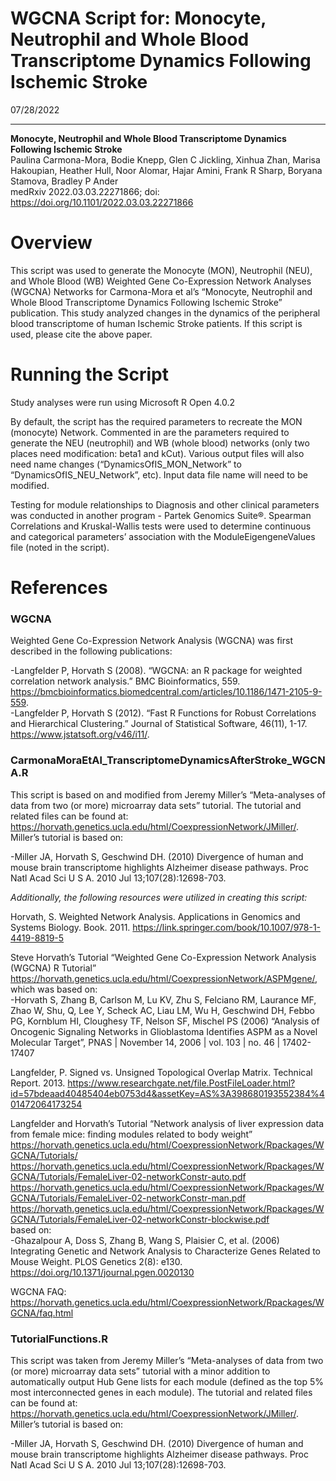 WGCNA Script for: Monocyte, Neutrophil and Whole Blood Transcriptome
Dynamics Following Ischemic Stroke
================
07/28/2022

-----

**Monocyte, Neutrophil and Whole Blood Transcriptome Dynamics Following
Ischemic Stroke**  
Paulina Carmona-Mora, Bodie Knepp, Glen C Jickling, Xinhua Zhan, Marisa
Hakoupian, Heather Hull, Noor Alomar, Hajar Amini, Frank R Sharp,
Boryana Stamova, Bradley P Ander  
medRxiv 2022.03.03.22271866; doi:
<https://doi.org/10.1101/2022.03.03.22271866>

# Overview

This script was used to generate the Monocyte (MON), Neutrophil (NEU),
and Whole Blood (WB) Weighted Gene Co-Expression Network Analyses
(WGCNA) Networks for Carmona-Mora et al’s “Monocyte, Neutrophil and
Whole Blood Transcriptome Dynamics Following Ischemic Stroke”
publication. This study analyzed changes in the dynamics of the
peripheral blood transcriptome of human Ischemic Stroke patients. If
this script is used, please cite the above paper.

# Running the Script

Study analyses were run using Microsoft R Open 4.0.2

By default, the script has the required parameters to recreate the MON (monocyte)
Network. Commented in are the parameters required to generate the NEU (neutrophil)
and WB (whole blood) networks (only two places need modification: beta1 and kCut).
Various output files will also need name changes
(“DynamicsOfIS\_MON\_Network” to “DynamicsOfIS\_NEU\_Network”, etc).
Input data file name will need to be modified.

Testing for module relationships to Diagnosis and other clinical
parameters was conducted in another program - Partek Genomics Suite®.
Spearman Correlations and Kruskal-Wallis tests were used to determine
continuous and categorical parameters’ association with the
ModuleEigengeneValues file (noted in the script).

# References

### WGCNA

Weighted Gene Co-Expression Network Analysis (WGCNA) was first described
in the following publications:

\-Langfelder P, Horvath S (2008). “WGCNA: an R package for weighted
correlation network analysis.” BMC Bioinformatics, 559.
<https://bmcbioinformatics.biomedcentral.com/articles/10.1186/1471-2105-9-559>.  
\-Langfelder P, Horvath S (2012). “Fast R Functions for Robust
Correlations and Hierarchical Clustering.” Journal of Statistical
Software, 46(11), 1-17. <https://www.jstatsoft.org/v46/i11/>.

### CarmonaMoraEtAl\_TranscriptomeDynamicsAfterStroke\_WGCNA.R

This script is based on and modified from Jeremy Miller’s “Meta-analyses
of data from two (or more) microarray data sets” tutorial. The tutorial
and related files can be found at:
<https://horvath.genetics.ucla.edu/html/CoexpressionNetwork/JMiller/>.
Miller’s tutorial is based on:

\-Miller JA, Horvath S, Geschwind DH. (2010) Divergence of human and
mouse brain transcriptome highlights Alzheimer disease pathways. Proc
Natl Acad Sci U S A. 2010 Jul 13;107(28):12698-703.

*Additionally, the following resources were utilized in creating this
script:*

Horvath, S. Weighted Network Analysis. Applications in Genomics and
Systems Biology. Book. 2011.
<https://link.springer.com/book/10.1007/978-1-4419-8819-5>

Steve Horvath’s Tutorial “Weighted Gene Co-Expression Network Analysis
(WGCNA) R Tutorial”
<https://horvath.genetics.ucla.edu/html/CoexpressionNetwork/ASPMgene/>,
which was based on:  
\-Horvath S, Zhang B, Carlson M, Lu KV, Zhu S, Felciano RM, Laurance MF,
Zhao W, Shu, Q, Lee Y, Scheck AC, Liau LM, Wu H, Geschwind DH, Febbo PG,
Kornblum HI, Cloughesy TF, Nelson SF, Mischel PS (2006) “Analysis of
Oncogenic Signaling Networks in Glioblastoma Identifies ASPM as a Novel
Molecular Target”, PNAS | November 14, 2006 | vol. 103 | no. 46 |
17402-17407

Langfelder, P. Signed vs. Unsigned Topological Overlap Matrix. Technical
Report. 2013.
<https://www.researchgate.net/file.PostFileLoader.html?id=57bdeaad40485404eb0753d4&assetKey=AS%3A398680193552384%401472064173254>

Langfelder and Horvath’s Tutorial “Network analysis of liver expression
data from female mice: finding modules related to body weight”  
<https://horvath.genetics.ucla.edu/html/CoexpressionNetwork/Rpackages/WGCNA/Tutorials/>  
<https://horvath.genetics.ucla.edu/html/CoexpressionNetwork/Rpackages/WGCNA/Tutorials/FemaleLiver-02-networkConstr-auto.pdf>  
<https://horvath.genetics.ucla.edu/html/CoexpressionNetwork/Rpackages/WGCNA/Tutorials/FemaleLiver-02-networkConstr-man.pdf>  
<https://horvath.genetics.ucla.edu/html/CoexpressionNetwork/Rpackages/WGCNA/Tutorials/FemaleLiver-02-networkConstr-blockwise.pdf>  
based on:  
\-Ghazalpour A, Doss S, Zhang B, Wang S, Plaisier C, et al. (2006)
Integrating Genetic and Network Analysis to Characterize Genes Related
to Mouse Weight. PLOS Genetics 2(8): e130.
<https://doi.org/10.1371/journal.pgen.0020130>

WGCNA FAQ:
<https://horvath.genetics.ucla.edu/html/CoexpressionNetwork/Rpackages/WGCNA/faq.html>

### TutorialFunctions.R

This script was taken from Jeremy Miller’s “Meta-analyses of data from
two (or more) microarray data sets” tutorial with a minor addition to
automatically output Hub Gene lists for each module (defined as the top
5% most interconnected genes in each module). The tutorial and related
files can be found at:
<https://horvath.genetics.ucla.edu/html/CoexpressionNetwork/JMiller/>.
Miller’s tutorial is based on:

\-Miller JA, Horvath S, Geschwind DH. (2010) Divergence of human and
mouse brain transcriptome highlights Alzheimer disease pathways. Proc
Natl Acad Sci U S A. 2010 Jul 13;107(28):12698-703.
